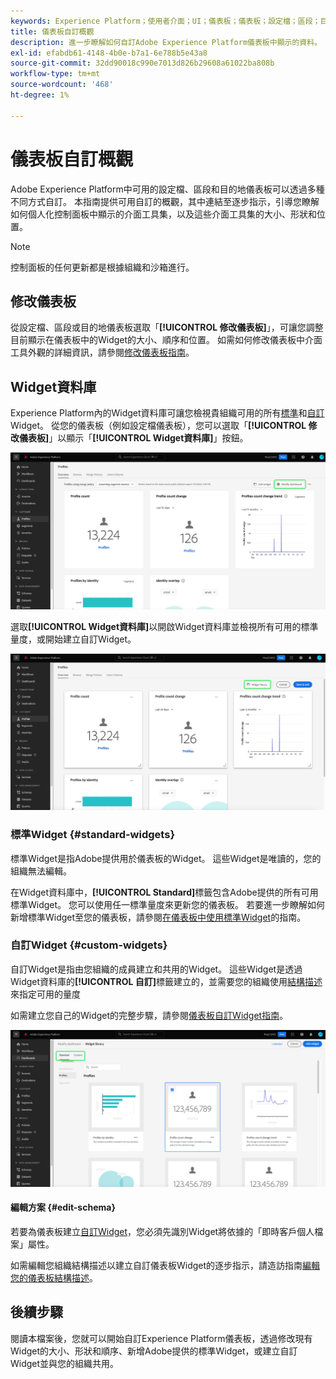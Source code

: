 ```yaml
---
keywords: Experience Platform；使用者介面；UI；儀表板；儀表板；設定檔；區段；目的地
title: 儀表板自訂概觀
description: 進一步瞭解如何自訂Adobe Experience Platform儀表板中顯示的資料。
exl-id: efabdb61-4148-4b0e-b7a1-6e788b5e43a8
source-git-commit: 32dd90018c990e7013d826b29608a61022ba808b
workflow-type: tm+mt
source-wordcount: '468'
ht-degree: 1%

---
```


# 儀表板自訂概觀

Adobe Experience Platform中可用的設定檔、區段和目的地儀表板可以透過多種不同方式自訂。 本指南提供可用自訂的概觀，其中連結至逐步指示，引導您瞭解如何個人化控制面板中顯示的介面工具集，以及這些介面工具集的大小、形狀和位置。

>[!NOTE]
>
>控制面板的任何更新都是根據組織和沙箱進行。

## 修改儀表板

從設定檔、區段或目的地儀表板選取「**[!UICONTROL 修改儀表板]**」，可讓您調整目前顯示在儀表板中的Widget的大小、順序和位置。 如需如何修改儀表板中介面工具外觀的詳細資訊，請參閱[修改儀表板指南](modify.md)。

## Widget資料庫

Experience Platform內的Widget資料庫可讓您檢視貴組織可用的所有[標準](#standard-widgets)和[自訂](#custom-widgets) Widget。 從您的儀表板（例如設定檔儀表板），您可以選取「**[!UICONTROL 修改儀表板]**」以顯示「**[!UICONTROL Widget資料庫]**」按鈕。

![已反白修改儀表板的設定檔儀表板。](../images/customization/modify-dashboard.png)

選取&#x200B;**[!UICONTROL Widget資料庫]**&#x200B;以開啟Widget資料庫並檢視所有可用的標準量度，或開始建立自訂Widget。

![強調顯示Widget程式庫的設定檔儀表板。](../images/customization/widget-library-button.png)

### 標準Widget {#standard-widgets}

標準Widget是指Adobe提供用於儀表板的Widget。 這些Widget是唯讀的，您的組織無法編輯。

在Widget資料庫中，**[!UICONTROL Standard]**&#x200B;標籤包含Adobe提供的所有可用標準Widget。 您可以使用任一標準量度來更新您的儀表板。 若要進一步瞭解如何新增標準Widget至您的儀表板，請參閱[在儀表板中使用標準Widget](standard-widgets.md)的指南。

### 自訂Widget {#custom-widgets}

自訂Widget是指由您組織的成員建立和共用的Widget。 這些Widget是透過Widget資料庫的&#x200B;**[!UICONTROL 自訂]**&#x200B;標籤建立的，並需要您的組織使用[結構描述](#edit-schema)來指定可用的量度

如需建立您自己的Widget的完整步驟，請參閱[儀表板自訂Widget指南](custom-widgets.md)。

![標示為「標準」和「自訂」的Widget程式庫工作區。](../images/customization/widget-library.png)

#### 編輯方案 {#edit-schema}

若要為儀表板建立[自訂Widget](#custom-widgets)，您必須先識別Widget將依據的「即時客戶個人檔案」屬性。

如需編輯您組織結構描述以建立自訂儀表板Widget的逐步指示，請造訪指南[編輯您的儀表板結構描述](edit-schema.md)。

## 後續步驟

閱讀本檔案後，您就可以開始自訂Experience Platform儀表板，透過修改現有Widget的大小、形狀和順序、新增Adobe提供的標準Widget，或建立自訂Widget並與您的組織共用。
